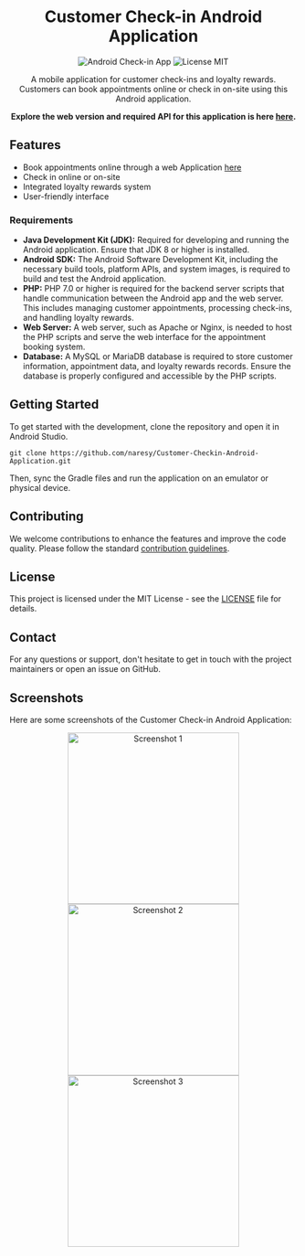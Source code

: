 <h1 align="center">Customer Check-in Android Application</h1>

<p align="center">
  <img src="https://img.shields.io/badge/Android-Check--in-green.svg" alt="Android Check-in App"/>
  <img src="https://img.shields.io/badge/license-MIT-blue.svg" alt="License MIT"/>
</p>

<p align="center">
  A mobile application for customer check-ins and loyalty rewards. Customers can book appointments online or check in on-site using this Android application.
</p>
<p align="center">
  <strong>Explore the web version and required API for this application is here <a href="https://github.com/naresy/Beauty-Parlor">here</a>.</strong>
</p>

<h2>Features</h2>
<ul>
  <li>Book appointments online through a  web Application  <a href="https://github.com/naresy/Beauty-Parlor">here</a></li>
  <li>Check in online or on-site</li>
  <li>Integrated loyalty rewards system</li>
  <li>User-friendly interface</li>
</ul>

<h3>Requirements</h3>
<ul>
  <li><strong>Java Development Kit (JDK):</strong> Required for developing and running the Android application. Ensure that JDK 8 or higher is installed.</li>
  <li><strong>Android SDK:</strong> The Android Software Development Kit, including the necessary build tools, platform APIs, and system images, is required to build and test the Android application.</li>
  <li><strong>PHP:</strong> PHP 7.0 or higher is required for the backend server scripts that handle communication between the Android app and the web server. This includes managing customer appointments, processing check-ins, and handling loyalty rewards.</li>
  <li><strong>Web Server:</strong> A web server, such as Apache or Nginx, is needed to host the PHP scripts and serve the web interface for the appointment booking system.</li>
  <li><strong>Database:</strong> A MySQL or MariaDB database is required to store customer information, appointment data, and loyalty rewards records. Ensure the database is properly configured and accessible by the PHP scripts.</li>
</ul>

<h2>Getting Started</h2>
<p>To get started with the development, clone the repository and open it in Android Studio.</p>

<pre>
<code>git clone https://github.com/naresy/Customer-Checkin-Android-Application.git</code>
</pre>

<p>Then, sync the Gradle files and run the application on an emulator or physical device.</p>

<h2>Contributing</h2>
<p>We welcome contributions to enhance the features and improve the code quality. Please follow the standard <a href="https://github.com/naresy/Customer-Checkin-Android-Application/blob/main/CONTRIBUTING.md">contribution guidelines</a>.</p>

<h2>License</h2>
<p>This project is licensed under the MIT License - see the <a href="https://github.com/naresy/Customer-Checkin-Android-Application/blob/main/LICENSE">LICENSE</a> file for details.</p>

<h2>Contact</h2>
<p>For any questions or support, don't hesitate to get in touch with the project maintainers or open an issue on GitHub.</p>
<h2>Screenshots</h2>
<p>Here are some screenshots of the Customer Check-in Android Application:</p>

<p align="center">
  <img src="https://via.placeholder.com/300x600.png?text=Screenshot+1" alt="Screenshot 1" width="300"/>
  <img src="https://via.placeholder.com/300x600.png?text=Screenshot+2" alt="Screenshot 2" width="300"/>
  <img src="https://via.placeholder.com/300x600.png?text=Screenshot+3" alt="Screenshot 3" width="300"/>
</p>
